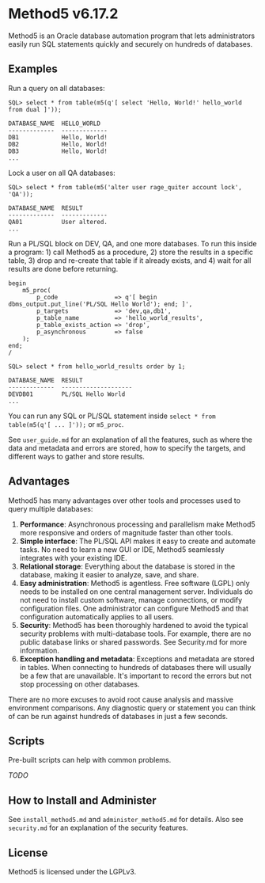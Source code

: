 Method5 v6.17.2
===============

Method5 is an Oracle database automation program that lets administrators easily run SQL statements quickly and securely on hundreds of databases.


Examples
--------

Run a query on all databases:

    SQL> select * from table(m5(q'[ select 'Hello, World!' hello_world from dual ]'));

    DATABASE_NAME  HELLO_WORLD
    -------------  -------------
    DB1            Hello, World!
    DB2            Hello, World!
    DB3            Hello, World!
    ...    

Lock a user on all QA databases:

    SQL> select * from table(m5('alter user rage_quiter account lock', 'QA'));

    DATABASE_NAME  RESULT
    -------------  -------------
    QA01           User altered.
    ...

Run a PL/SQL block on DEV, QA, and one more databases.  To run this inside a program: 1) call Method5 as a procedure, 2) store the results in a specific table, 3) drop and re-create that table if it already exists, and 4) wait for all results are done before returning.

    begin
        m5_proc(
            p_code                => q'[ begin dbms_output.put_line('PL/SQL Hello World'); end; ]',
            p_targets             => 'dev,qa,db1',
            p_table_name          => 'hello_world_results',
            p_table_exists_action => 'drop',
            p_asynchronous        => false
        );
    end;
    /

    SQL> select * from hello_world_results order by 1;

    DATABASE_NAME  RESULT
    -------------  --------------------
    DEVDB01        PL/SQL Hello World
    ...

You can run any SQL or PL/SQL statement inside `select * from table(m5(q'[ ... ]'));` or `m5_proc`.

See `user_guide.md` for an explanation of all the features, such as where the data and metadata and errors are stored, how to specify the targets, and different ways to gather and store results.


Advantages
----------

Method5 has many advantages over other tools and processes used to query multiple databases:

1.  **Performance**:  Asynchronous processing and parallelism make Method5 more responsive and orders of magnitude faster than other tools.
2.  **Simple interface**:  The PL/SQL API makes it easy to create and automate tasks.  No need to learn a new GUI or IDE, Method5 seamlessly integrates with your existing IDE.
3.  **Relational storage**: Everything about the database is stored in the database, making it easier to analyze, save, and share.
4.  **Easy administration**:  Method5 is agentless.  Free software (LGPL) only needs to be installed on one central management server.  Individuals do not need to install custom software, manage connections, or modify configuration files.  One administrator can configure Method5 and that configuration automatically applies to all users.
5.  **Security**:  Method5 has been thoroughly hardened to avoid the typical security problems with multi-database tools.  For example, there are no public database links or shared passwords.  See Security.md for more information.
6.  **Exception handling and metadata**:  Exceptions and metadata are stored in tables.  When connecting to hundreds of databases there will usually be a few that are unavailable.  It's important to record the errors but not stop processing on other databases.

There are no more excuses to avoid root cause analysis and massive environment comparisons.  Any diagnostic query or statement you can think of can be run against hundreds of databases in just a few seconds.


Scripts
-------

Pre-built scripts can help with common problems.

*TODO*


How to Install and Administer
-----------------------------
See `install_method5.md` and `administer_method5.md` for details.  Also see `security.md` for an explanation of the security features.


License
--------

Method5 is licensed under the LGPLv3.

